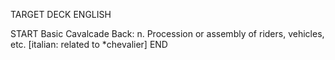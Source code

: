 TARGET DECK
ENGLISH

START
Basic
Cavalcade
Back: n. Procession or assembly of riders, vehicles, etc. [italian: related to *chevalier]
END
